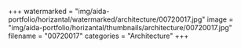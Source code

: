+++
watermarked = "img/aida-portfolio/horizantal/watermarked/architecture/00720017.jpg"
image = "img/aida-portfolio/horizantal/thumbnails/architecture/00720017.jpg"
filename = "00720017"
categories = "Architecture"
+++
